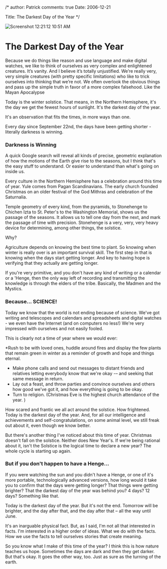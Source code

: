 /*
author: Patrick
comments: true
Date: 2006-12-21

Title: The Darkest Day of the Year
*/

![Screenshot 12:21:12 10:51 AM](http://www.patrickemclean.com/wp-content/uploads/2012/12/Screenshot-122112-1051-AM.jpeg)

# The Darkest Day of the Year

Because we do things like reason and use language and make digital watches, we like to think of ourselves as very complex and enlightened creatures. It’s vanity. And I believe it’s totally unjustified. We’re really very, very simple creatures (with pretty specific limitations) who like to trick ourselves into thinking that we’re not. We often overlook the obvious things and pass up the simple truth in favor of a more complex falsehood. Like the Mayan Apocalypse



Today is the winter solstice. That means, in the Northern Hemisphere, it's the day we get the fewest hours of sunlight. It's the darkest day of the year.





It's an observation that fits the times, in more ways than one. 





Every day since September 22nd, the days have been getting shorter - literally darkness is winning. 





### Darkness is Winning





A quick Google search will reveal all kinds of precise, geometric explanation of how the motions of the Earth give rise to the seasons, but I think that's the easy stuff to understand. Or easier to understand than what's going on inside us. 





Every culture in the Northern Hemisphere has a celebration around this time of year. Yule comes from Pagan Scandinavians. The early church founded Christmas on an older festival of the God Mithras and celebration of the Saturnalia.





Temple geometry of every kind, from the pyramids, to Stonehenge to Chichen Izta to St. Peter's to the Washington Memorial, shows us the passage of the seasons. It allows us to tell one day from the next, and mark the passage of time with precision. Stonehenge is a very, very, very heavy device for determining, among other things, the solstice.





Why?





Agriculture depends on knowing the best time to plant. So knowing when winter is really over is an important survival skill. The first step in that is knowing when the days start getting longer. And key to having hope is verifying that they actually are getting longer. 





If you're very primitive, and you don't have any kind of writing or a calendar or a 'Henge, then the only way left of recording and transmitting the knowledge is through the elders of the tribe. Basically, the Madmen and the Mystics. 





### Because… SCIENCE!





Today we know that the world is not ending because of science. We've got writing and telescopes and calendars and spreadsheets and digital watches - we even have the Internet (and on computers no less!) We're very impressed with ourselves and not easily fooled.





This is clearly not a time of year where we would ever: 





*Rush to be with loved ones, huddle around fires and display the few plants that remain green in winter as a reminder of growth and hope and things eternal.
* Make phone calls and send out messages to distant friends and relatives letting everybody know that we're okay -– and seeking that same message in return.
* Lay out a feast, and throw parties and convince ourselves and others how good we've got it, and how everything is going to be okay.
* Turn to religion. (Christmas Eve is the highest church attendance of the year. )





How scared and frantic we all act around the solstice. How frightened. Today is the darkest day of the year. And, for all our intelligence and achievements and self-congratulations, on some animal level, we still freak out about it, even though we know better.





But there's another thing I've noticed about this time of year. Christmas doesn't fall on the solstice. Neither does New Year's. If we're being rational about it, isn't the Solstice is the logical time to declare a new year? The whole cycle is starting up again.





### But if you don't happen to have a Henge…





If you were watching the sun and you didn't have a Henge, or one of it's more portable, technologically advanced versions, how long would it take you to confirm that the days were getting longer? That things were getting brighter? That the darkest day of the year was behind you? 4 days? 12 days? Something like that.





Today is the darkest day of the year. But it's not the end. Tomorrow will be brighter, and the day after that, and the day after that – all the way until June.





It's an inarguable physical fact. But, as I said, I'm not all that interested in facts. I'm interested in a higher order of ideas. What we do with the facts. How we use the facts to tell ourselves stories that create meaning.





So you know what I make of this time of the year? I think this is how nature teaches us hope. Sometimes the days are dark and then they get darker. But that's okay. It goes the other way, too.
Just as sure as the turning of the earth.




